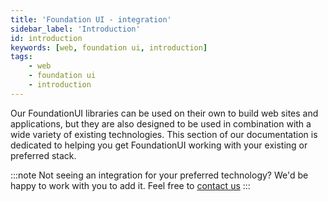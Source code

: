 ```yaml
---
title: 'Foundation UI - integration'
sidebar_label: 'Introduction'
id: introduction
keywords: [web, foundation ui, introduction]
tags:
    - web
    - foundation ui
    - introduction
---
```


Our FoundationUI libraries can be used on their own to build web sites and applications, but they are also designed to be used in combination with a wide variety of existing technologies. This section of our documentation is dedicated to helping you get FoundationUI working with your existing or preferred stack.

:::note
Not seeing an integration for your preferred technology? We'd be happy to work with you to add it. Feel free to [contact us](mailto:support@genesis.global?subject=Web%20Intro%20-%20Preferred%20Stack)
:::